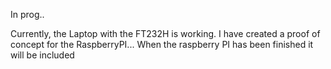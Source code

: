 In prog..

Currently, the Laptop with the FT232H is working. I have created 
a proof of concept for the RaspberryPI... When the raspberry PI
has been finished it will be included